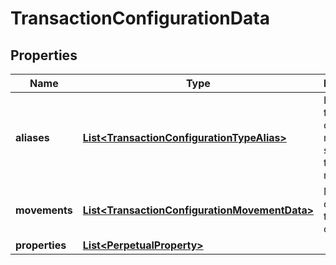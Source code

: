 
# TransactionConfigurationData

## Properties
Name | Type | Description | Notes
------------ | ------------- | ------------- | -------------
**aliases** | [**List&lt;TransactionConfigurationTypeAlias&gt;**](TransactionConfigurationTypeAlias.md) | List of transaction codes that map to this specific transaction model | 
**movements** | [**List&lt;TransactionConfigurationMovementData&gt;**](TransactionConfigurationMovementData.md) | Movement data for the transaction code | 
**properties** | [**List&lt;PerpetualProperty&gt;**](PerpetualProperty.md) |  |  [optional]



